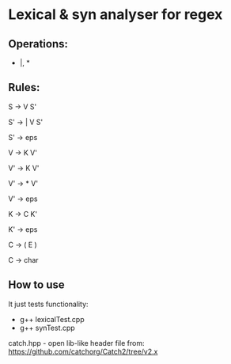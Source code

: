 # Lexical & syn analyser for regex

## Operations:

* |, *

## Rules:

S -> V S'

S' -> | V S'

S' -> eps
    
V -> K V'

V' -> K V'

V' -> * V'

V' -> eps
    
K -> C K'

K' -> eps

C -> ( E )

C -> char

## How to use

It just tests functionality: 

* g++ lexicalTest.cpp
* g++ synTest.cpp

catch.hpp - open lib-like header file from: https://github.com/catchorg/Catch2/tree/v2.x